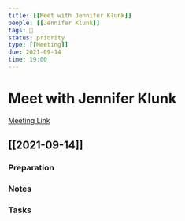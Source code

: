 ```yaml
---
title: [[Meet with Jennifer Klunk]]
people: [[Jennifer Klunk]]
tags: 🧨
status: priority
type: [[Meeting]]
due: 2021-09-14
time: 19:00
---
```


# Meet with Jennifer Klunk

[Meeting Link]()

## [[2021-09-14]]

### Preparation

### Notes

### Tasks
